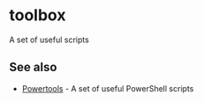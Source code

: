 # toolbox
A set of useful scripts

## See also

- [Powertools](https://github.com/seanthegeek/powertools/) - A set of useful PowerShell scripts
